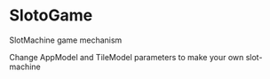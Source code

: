 # SlotoGame
SlotMachine game mechanism

Change AppModel and TileModel parameters to make your own slot-machine
